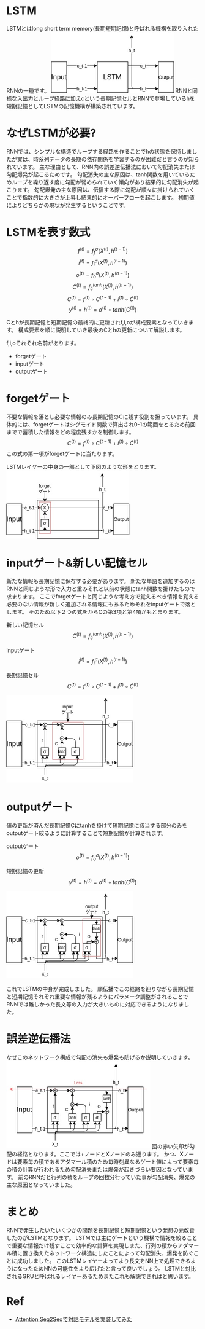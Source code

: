 # LSTM
LSTMとはlong short term memory(長期短期記憶)と呼ばれる機構を取り入れたRNNの一種です。
![LSTM](img/LSTM.jpg)
RNNと同様な入出力とループ経路に加えcという長期記憶セルとRNNで登場しているhを短期記憶としてLSTMの記憶機構が構築されています。

# なぜLSTMが必要?
RNNでは、シンプルな構造でループする経路を作ることでhの状態を保持しましたが実は、時系列データの長期の依存関係を学習するのが困難だと言うのが知られています。
主な理由として、RNN内の誤差逆伝播法において勾配消失または勾配爆発が起こるためです。
勾配消失の主な原因は、tanh関数を用いているためループを繰り返す度に勾配が弱められていく傾向があり結果的に勾配消失が起こります。
勾配爆発の主な原因は、伝播する際に勾配が順々に掛けられていくことで指数的に大きさが上昇し結果的にオーバーフローを起こします。
初期値によりどちらかの現状が発生するということです。

# LSTMを表す数式
$$ f^{(t)} = f^\sigma _f(X^{(t)}, h^{(t-1)}) $$
$$ i^{(t)} = f^\sigma _i (X^{(t)}, h^{(t-1)}) $$
$$ o^{(t)} = f^\sigma _o (X^{(t)}, h^{(h-1)}) $$
$$ \tilde{C}^{(t)} = f^{tanh} _{\tilde{c}} (X^{(t)}, h^{(h-1)})  $$
$$ C^{(t)} = f^{(t)} \circ C^{(t-1)} + i^{(t)} \circ \tilde{C}^{(t)} $$
$$ y^{(t)} = h^{(t)} = o^{(t)} \circ tanh(C^{(t)}) $$

Cとhが長期記憶と短期記憶の最終的に更新されf,i,oが構成要素となっていきます。
構成要素を順に説明していき最後のCとhの更新について解説します。

f,i,oそれぞれ名前があります。
- forgetゲート
- inputゲート
- outputゲート

# forgetゲート
不要な情報を落とし必要な情報のみ長期記憶のCに残す役割を担っています。
具体的には、forgetゲートはシグモイド関数で算出され0-1の範囲をとるため前回までで蓄積した情報をどの程度残すかを制御します。
$$ C^{(t)} = f^{(t)} \circ C^{(t-1)} + i^{(t)} \circ \tilde{C}^{(t)} $$
この式の第一項がforgetゲートに当たります。

LSTMレイヤーの中身の一部として下図のような形をとります。
![forgetgeat](img/forgetgeat.jpg)

# inputゲート&新しい記憶セル
新たな情報も長期記憶に保存する必要があります。
新たな単語を追加するのはRNNと同じような形で入力と重みそれと以前の状態にtanh関数を掛けたもので求まります。
ここでforgetゲートと同じような考え方で覚えるべき情報を覚える必要のない情報が新しく追加される情報にもあるためそれをinputゲートで落とします。
そのため以下２つの式をからCの第3項と第4項がもとまります。

新しい記憶セル
$$ \tilde{C}^{(t)} = f^{tanh} _{\tilde{c}} (X^{(t)}, h^{(h-1)})  $$

inputゲート
$$ i^{(t)} = f^\sigma _i (X^{(t)}, h^{(t-1)}) $$

長期記憶セル
$$ C^{(t)} = f^{(t)} \circ C^{(t-1)} + i^{(t)} \circ \tilde{C}^{(t)} $$

![inputgeat](img/inputゲート.jpg)

# outputゲート
値の更新が済んだ長期記憶Cにtanhを掛けて短期記憶に該当する部分のみをoutputゲート絞るように計算することで短期記憶が計算されます。

outputゲート
$$ o^{(t)} = f^\sigma _o (X^{(t)}, h^{(h-1)}) $$

短期記憶の更新
$$ y^{(t)} = h^{(t)} = o^{(t)} \circ tanh(C^{(t)}) $$

![outputゲート](img/outputゲート.jpg)

これでLSTMの中身が完成しました。
順伝播でこの経路を辿りながら長期記憶と短期記憶それぞれ重要な情報が残るようにパラメータ調整がされることでRNNでは難しかった長文等の入力が大きいものに対応できるようになりました。

# 誤差逆伝播法
なぜこのネットワーク構成で勾配の消失も爆発も防げるか説明していきます。
![LSTMLoss](img/LSTMBack.jpg)
図の赤い矢印が勾配の経路となります。ここでは+ノードとXノードのみ通ります。
かつ、Xノードは要素毎の積であるアダマール積のため毎時刻異なるゲート値によって要素毎の積の計算が行われるため勾配消失または爆発が起きづらい要因となっています。
前のRNNだと行列の積をループの回数分行っていた事が勾配消失、爆発の主な原因となっていました。

# まとめ
RNNで発生したいたいくつかの問題を長期記憶と短期記憶という発想の元改善したのがLSTMとなります。
LSTMでは主にゲートという機構で情報を絞ることで重要な情報だけ残すことで効率的な計算を実現しまた、行列の積からアダマール積に置き換えたネットワーク構造にしたことによって勾配消失、爆発を防ぐことに成功しました。
このLSTMレイヤーよってより長文をNN上で処理できるようになったためNNの可能性をより広げたと言って良いでしょう。
LSTMと対比されるGRUと呼ばれるレイヤーあるためまたこれも解説できればと思います。

# Ref
- [Attention Seq2Seqで対話モデルを実装してみた](http://www.ie110704.net/2017/08/21/attention-seq2seq%E3%81%A7%E5%AF%BE%E8%A9%B1%E3%83%A2%E3%83%87%E3%83%AB%E3%82%92%E5%AE%9F%E8%A3%85%E3%81%97%E3%81%A6%E3%81%BF%E3%81%9F/)